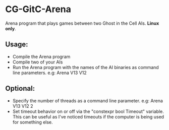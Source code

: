 # CG-GitC-Arena
Arena program that plays games between two Ghost in the Cell AIs. **Linux only**.

## Usage:
* Compile the Arena program
* Compile two of your AIs
* Run the Arena program with the names of the AI binaries as command line parameters. e.g: Arena V13 V12

## Optional:
* Specify the number of threads as a command line parameter. e.g: Arena V13 V12 2
* Set timeout behavior on or off via the "constexpr bool Timeout" variable. This can be useful as I've noticed timeouts if the computer is being used for something else.



